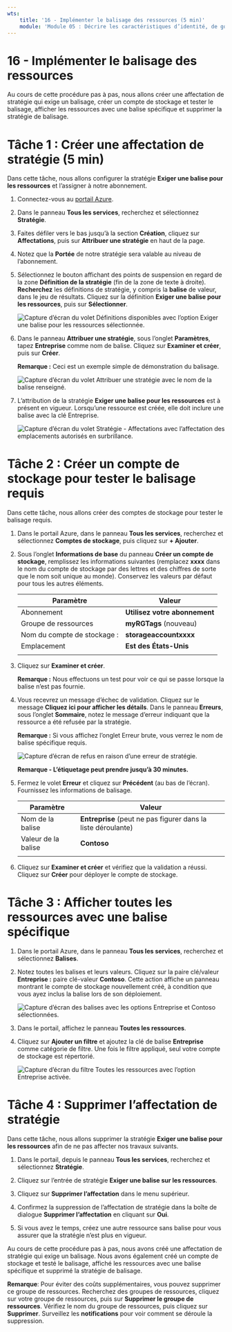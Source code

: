 ```yaml
---
wts:
    title: '16 - Implémenter le balisage des ressources (5 min)'
    module: 'Module 05 : Décrire les caractéristiques d’identité, de gouvernance, de confidentialité et de conformité'
---
```

# 16 - Implémenter le balisage des ressources

Au cours de cette procédure pas à pas, nous allons créer une affectation de stratégie qui exige un balisage, créer un compte de stockage et tester le balisage, afficher les ressources avec une balise spécifique et supprimer la stratégie de balisage.

# Tâche 1 : Créer une affectation de stratégie (5 min)

Dans cette tâche, nous allons configurer la stratégie **Exiger une balise pour les ressources** et l’assigner à notre abonnement. 

1. Connectez-vous au [portail Azure](https://portal.azure.com).

2. Dans le panneau **Tous les services**, recherchez et sélectionnez **Stratégie**.

3. Faites défiler vers le bas jusqu’à la section **Création**, cliquez sur **Affectations**, puis sur **Attribuer une stratégie** en haut de la page.

4. Notez que la **Portée** de notre stratégie sera valable au niveau de l’abonnement. 

5. Sélectionnez le bouton affichant des points de suspension en regard de la zone  **Définition de la stratégie** (fin de la zone de texte à droite). **Recherchez** les définitions de stratégie, y compris la **balise** de valeur, dans le jeu de résultats. Cliquez sur la définition **Exiger une balise pour les ressources**, puis sur **Sélectionner**.

   ![Capture d’écran du volet Définitions disponibles avec l’option Exiger une balise pour les ressources sélectionnée.](../images/1701.png)

6. Dans le panneau **Attribuer une stratégie**, sous l’onglet **Paramètres**, tapez **Entreprise** comme nom de balise. Cliquez sur **Examiner et créer**, puis sur **Créer**.

    **Remarque :** Ceci est un exemple simple de démonstration du balisage. 

    ![Capture d’écran du volet Attribuer une stratégie avec le nom de la balise renseigné.](../images/1702.png)

7. L’attribution de la stratégie **Exiger une balise pour les ressources** est à présent en vigueur. Lorsqu’une ressource est créée, elle doit inclure une balise avec la clé Entreprise.

   ![Capture d’écran du volet Stratégie - Affectations avec l’affectation des emplacements autorisés en surbrillance.](../images/1703.png)

# Tâche 2 : Créer un compte de stockage pour tester le balisage requis

Dans cette tâche, nous allons créer des comptes de stockage pour tester le balisage requis. 

1. Dans le portail Azure, dans le panneau **Tous les services**, recherchez et sélectionnez **Comptes de stockage**, puis cliquez sur **+ Ajouter**.

2. Sous l’onglet **Informations de base** du panneau **Créer un compte de stockage**, remplissez les informations suivantes (remplacez **xxxx** dans le nom du compte de stockage par des lettres et des chiffres de sorte que le nom soit unique au monde). Conservez les valeurs par défaut pour tous les autres éléments.

    | Paramètre | Valeur | 
    | --- | --- |
    | Abonnement | **Utilisez votre abonnement** |
    | Groupe de ressources | **myRGTags** (nouveau) |
    | Nom du compte de stockage : | **storageaccountxxxx** |
    | Emplacement | **Est des États-Unis** |
    | | |

3. Cliquez sur **Examiner et créer**. 

    **Remarque :** Nous effectuons un test pour voir ce qui se passe lorsque la balise n’est pas fournie. 

4. Vous recevrez un message d’échec de validation. Cliquez sur le message **Cliquez ici pour afficher les détails**. Dans le panneau **Erreurs**, sous l’onglet **Sommaire**, notez le message d’erreur indiquant que la ressource a été refusée par la stratégie.

    **Remarque :** Si vous affichez l’onglet Erreur brute, vous verrez le nom de balise spécifique requis. 

    ![Capture d’écran de refus en raison d’une erreur de stratégie.](../images/1704.png)

    **Remarque - L’étiquetage peut prendre jusqu’à 30 minutes.** 

5. Fermez le volet **Erreur** et cliquez sur **Précédent** (au bas de l’écran). Fournissez les informations de balisage. 

    | Paramètre | Valeur | 
    | --- | --- |
    | Nom de la balise | **Entreprise** (peut ne pas figurer dans la liste déroulante) |
    | Valeur de la balise | **Contoso** |
    | | |

6. Cliquez sur **Examiner et créer** et vérifiez que la validation a réussi. Cliquez sur **Créer** pour déployer le compte de stockage. 

# Tâche 3 : Afficher toutes les ressources avec une balise spécifique

1. Dans le portail Azure, dans le panneau **Tous les services**, recherchez et sélectionnez **Balises**.

2. Notez toutes les balises et leurs valeurs. Cliquez sur la paire clé/valeur **Entreprise :** paire clé-valeur **Contoso**. Cette action affiche un panneau montrant le compte de stockage nouvellement créé, à condition que vous ayez inclus la balise lors de son déploiement. 

   ![Capture d’écran des balises avec les options Entreprise et Contoso sélectionnées.](../images/1705.png)

3. Dans le portail, affichez le panneau **Toutes les ressources**.

4. Cliquez sur **Ajouter un filtre** et ajoutez la clé de balise **Entreprise** comme catégorie de filtre. Une fois le filtre appliqué, seul votre compte de stockage est répertorié.

    ![Capture d’écran du filtre Toutes les ressources avec l’option Entreprise activée.](../images/1706.png)

# Tâche 4 : Supprimer l’affectation de stratégie

Dans cette tâche, nous allons supprimer la stratégie **Exiger une balise pour les ressources** afin de ne pas affecter nos travaux suivants. 

1. Dans le portail, depuis le panneau **Tous les services**, recherchez et sélectionnez **Stratégie**.

2. Cliquez sur l’entrée de stratégie **Exiger une balise sur les ressources**.

3. Cliquez sur **Supprimer l’affectation** dans le menu supérieur.

4. Confirmez la suppression de l’affectation de stratégie dans la boîte de dialogue **Supprimer l’affectation** en cliquant sur **Oui**.

5. Si vous avez le temps, créez une autre ressource sans balise pour vous assurer que la stratégie n’est plus en vigueur.

Au cours de cette procédure pas à pas, nous avons créé une affectation de stratégie qui exige un balisage. Nous avons également créé un compte de stockage et testé le balisage, affiché les ressources avec une balise spécifique et supprimé la stratégie de balisage.


**Remarque**: Pour éviter des coûts supplémentaires, vous pouvez supprimer ce groupe de ressources. Recherchez des groupes de ressources, cliquez sur votre groupe de ressources, puis sur **Supprimer le groupe de ressources**. Vérifiez le nom du groupe de ressources, puis cliquez sur **Supprimer**. Surveillez les **notifications** pour voir comment se déroule la suppression.

